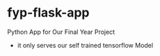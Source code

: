 # fyp-flask-app

Python App for Our Final Year Project
- it only serves our self trained tensorflow Model
